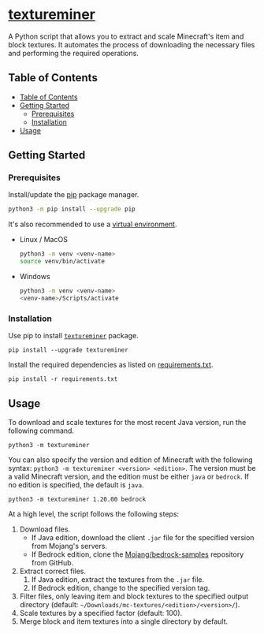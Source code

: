 # [textureminer](https://4mbl.link/gh/textureminer)

A Python script that allows you to extract and scale Minecraft's item and block textures. It automates the process of downloading the necessary files and performing the required operations.

## Table of Contents

* [Table of Contents](#table-of-contents)
* [Getting Started](#getting-started)
  * [Prerequisites](#prerequisites)
  * [Installation](#installation)
* [Usage](#usage)

## Getting Started

### Prerequisites

Install/update the [pip](https://pip.pypa.io/en/stable/) package manager.

  ```sh
  python3 -m pip install --upgrade pip
  ```

It's also recommended to use a [virtual environment](https://docs.python.org/3/library/venv.html).

* Linux / MacOS

    ```bash
    python3 -m venv <venv-name>
    source venv/bin/activate
    ```

* Windows

    ```bash
    python3 -m venv <venv-name>
    <venv-name>/Scripts/activate
    ```

### Installation

Use pip to install [`textureminer`](https://pypi.org/project/textureminer) package.

```shell
pip install --upgrade textureminer
```

Install the required dependencies as listed on [requirements.txt](./requirements.txt).

```shell
pip install -r requirements.txt
```

## Usage

To download and scale textures for the most recent Java version, run the following command.

```shell
python3 -m textureminer
```

You can also specify the version and edition of Minecraft with the following syntax: `python3 -m textureminer <version> <edition>`. The version must be a valid Minecraft version, and the edition must be either `java` or `bedrock`. If no edition is specified, the default is `java`.

```shell
python3 -m textureminer 1.20.00 bedrock
```

At a high level, the script follows the following steps:

1. Download files.
   * If Java edition, download the client `.jar` file for the specified version from Mojang's servers.
   * If Bedrock edition, clone the [Mojang/bedrock-samples](https://github.com/Mojang/bedrock-samples) repository from GitHub.
2. Extract correct files.
   1. If Java edition, extract the textures from the `.jar` file.
   2. If Bedrock edition, change to the specified version tag.
3. Filter files, only leaving item and block textures to the specified output directory (default: `~/Downloads/mc-textures/<edition>/<version>/`).
4. Scale textures by a specified factor (default: 100).
5. Merge block and item textures into a single directory by default.
